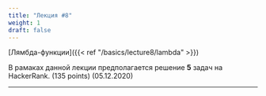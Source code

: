 ```yaml
---
title: "Лекция #8"
weight: 1
draft: false
---
```


[Лямбда-функции]({{< ref "/basics/lecture8/lambda" >}})

В рамаках данной лекции предполагается решение **5** задач на HackerRank. (135 points) (05.12.2020)

---